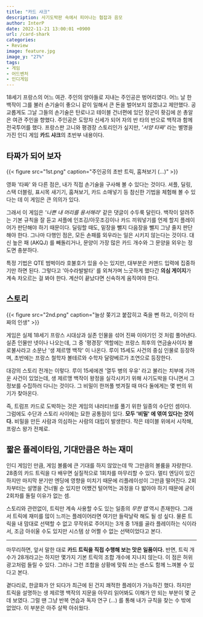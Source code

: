 ```yaml
---
title: "카드 샤크"
description: 사기도박판 속에서 피어나는 협잡과 음모
author: InterP
date: 2022-11-21 13:00:01 +0900
url: /card-shark
categories:
- Review
image: feature.jpg
image_y: "27%"
tags: 
- 게임
- 어드벤처
- 인디게임
---
```


18세기 프랑스의 어느 여관. 주인의 양아들로 지내는 주인공은 벙어리였다. 어느 날 한 백작이 그를 불러 손기술이 좋으니 같이 일해서 큰 돈을 벌어보지 않겠냐고 제안했다. 공교롭게도 그날 그들의 손기술은 탄로나고 테이블 건너편에 있던 장군이 홧김에 쏜 총알은 여관 주인을 향했다. 주인공은 도망자 신세가 되어 자의 반 타의 반으로 백작과 함께 전국투어를 했다. 프랑스판 고니와 평경장 스토리인가 싶지만, *'서양 타짜'* 라는 별명을 가진 인디 게임 **카드 샤크**의 초반부 내용이다. 

## 타짜가 되어 보자

{{< figure src="1st.png" caption="주인공의 초반 트릭, 훔쳐보기 (...)" >}}

영화 '타짜' 와 다른 점은, 내가 직접 손기술을 구사해 볼 수 있다는 것이다. 셔플, 딜링, 스택 더블링, 표시목 새기기, 훔쳐보기, 카드 소매넣기 등 참신한 기법을 체험해 볼 수 있다는 데 이 게임은 큰 의의가 있다. 

그래서 이 게임은 *'나쁜 내 머리를 용서해라'* 같은 댓글이 수두룩 달린다. 백작이 알려주는 기본 규칙을 잘 듣고 셔플에 인조깅/아웃조깅이나 카드 끼워넣기를 언제 할지 플레이어가 판단해야 하기 때문이다. 딜링할 때도, 밑장을 뺄지 다음장을 뺄지 그냥 줄지 판단해야 한다. 그나마 다행인 점은, 모든 손패를 외우라는 일은 시키지 않는다는 것이다. 대신 높은 패 (AKQJ) 를 빼돌리거나, 문양이 가장 많은 카드 개수와 그 문양을 외우는 정도면 충분하다. 

특정 기법은 QTE 범벅이라 호불호가 있을 수는 있지만, 대부분은 커맨드 입력에 집중하기만 하면 된다. 그렇다고 '아수라발발타' 를 외쳐가며 느긋하게 했다간 **의심 게이지**가 계속 차오르는 걸 봐야 한다. 계산이 끝났다면 신속하게 움직여야 한다.


## 스토리

{{< figure src="2nd.png" caption="늘상 쫒기고 붙잡히고 죽을 뻔 하고, 이것이 타짜의 인생" >}}

게임은 실제 18세기 프랑스 시대상과 실존 인물을 섞어 진짜 이야기인 것 처럼 풀어낸다. 실존 인물만 넷이나 나오는데, 그 중 '평경장' 역할에는 프랑스 최후의 연금술사이자 불로불사라고 소문난 '생 제르맹 백작' 이 나온다. 루이 15세도 사건의 중심 인물로 등장하며, 초반에는 프랑스 철학자 볼테르와 수학자 달랑베르가 조연으로 등장한다.

대강의 스토리 전개는 이렇다. 루이 15세에겐 '열두 병의 우유' 라고 불리는 치부에 가까운 사건이 있었는데, 생 제르맹 백작이 왕정을 실각시키기 위해 사기도박을 다니면서 그 정보를 수집하러 다니는 것이다. 그 비밀이 한꺼풀 벗겨질 때 마다 둘에게는 몇 번의 위기가 찾아온다. 

즉, 트럼프 카드로 도박하는 것은 게임의 내러티브를 풀기 위한 일종의 수단인 셈이다. 그럼에도 수단과 스토리 사이에는 묘한 공통점이 있다. **모두 '비밀' 에 엮여 있다는 것이다.** 비밀을 만든 사람과 의심하는 사람의 대립이 발생한다. 작은 테이블 위에서 시작해, 프랑스 왕가 전체로.

## 짧은 플레이타임, 기대만큼은 하는 재미

인디 게임인 만큼, 게임 볼륨에 큰 기대를 하지 않았는데 딱 그만큼의 볼륨을 자랑한다. 28종의 카드 트릭을 다 배우면 실질적으로 1회차를 마무리할 수 있다. 멀티 엔딩이 있긴 하지만 마지막 분기만 엔딩에 영향을 미치기 때문에 리플레이성이 그만큼 떨어진다. 2회차부터는 설명을 건너뛸 순 있지만 어쨌건 털어먹는 과정을 다 밟아야 하기 때문에 굳이 2회차를 돌릴 이유가 없는 셈.

스토리와 관련없이, 트릭만 계속 사용할 수도 있는 일종의 *무한 맵* 역시 존재한다. 그래서 트릭에 재미를 많이 느끼는 플레이어라면 여기만 들락날락 해도 될 성 싶다. 물론 트릭을 내 맘대로 선택할 수 없고 무작위로 주어지는 3개 중 1개를 골라 플레이하는 식이라서, 조금 아쉬울 수도 있지만 시스템 상 어쩔 수 없는 선택이었다고 본다.

---

마무리하면, 앞서 말한 대로 **카드 트릭을 직접 수행해 보는 맛은 일품이다.** 반면, 트릭 개수가 28개라고는 하지만 몇가지 기본 트릭의 조합 개수에 지나지 않는다. 이 점은 허위광고처럼 들릴 수 있다. 그러나 그런 조합을 상황에 맞춰 쓰는 센스도 함께 느껴볼 수 있다고 본다.

곁다리로, 한글화가 안 되다가 최근에 된 건지 쾌적한 플레이가 가능하긴 했다. 하지만 트릭을 설명하는 생 제르맹 백작의 지문을 아무리 읽어봐도 이해가 안 되는 부분이 몇 군데 보였다. 그럴 땐 그냥 반복 연습과 독자 연구 (...) 를 통해 내가 규칙을 찾는 수 밖에 없었다. 이 부분은 아주 살짝 아쉬웠다.